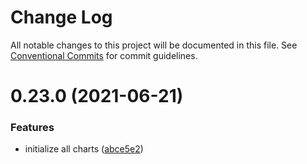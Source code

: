 # Change Log

All notable changes to this project will be documented in this file.
See [Conventional Commits](https://conventionalcommits.org) for commit guidelines.

# 0.23.0 (2021-06-21)


### Features

* initialize all charts ([abce5e2](https://github.com/berdiyev7/superset-ui-custom/commit/abce5e2e338643b52378b53dc9ed5e2f9977f4f9))

